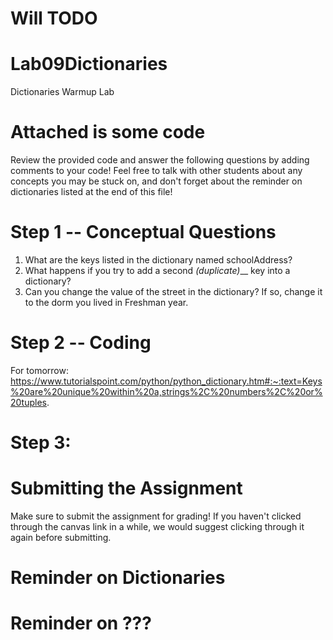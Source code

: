 # Will TODO


# Lab09Dictionaries
Dictionaries Warmup Lab

# Attached is some code
Review the provided code and answer the following questions by adding comments to your code! Feel free to talk with other students about any concepts you may be stuck on, and don't forget about the reminder on dictionaries listed at the end of this file!

# Step 1 -- Conceptual Questions
1. What are the keys listed in the dictionary named schoolAddress? 
2. What happens if you try to add a second _(duplicate)___ key into a dictionary?
3. Can you change the value of the street in the dictionary? If so, change it to the dorm you lived in Freshman year. 

# Step 2 -- Coding 

For tomorrow: 
https://www.tutorialspoint.com/python/python_dictionary.htm#:~:text=Keys%20are%20unique%20within%20a,strings%2C%20numbers%2C%20or%20tuples.

# Step 3:

# Submitting the Assignment
Make sure to submit the assignment for grading! If you haven't clicked through the canvas link in a while, we would suggest clicking through it again before submitting.

# Reminder on Dictionaries

# Reminder on ???